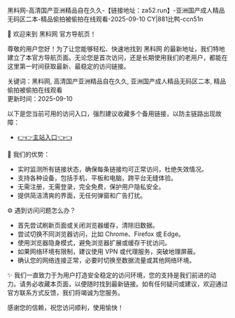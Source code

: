  黑料网-高清国产亚洲精品自在久久-【链接地址：za52.run】-亚洲国产成人精品无码区二本-精品偷拍被偷拍在线观看-2025-09-10 CY|881比鸭-ccn51n

🎉 欢迎来到 黑料网 官方导航页！

尊敬的用户您好！为了让您能够轻松、快速地找到 黑料网 的最新地址，我们特地建立了本官方导航页面。无论您是首次访问，还是长期使用我们的老用户，都能在这里第一时间获取最新、最稳定的访问链接。

关键词：黑料网, 高清国产亚洲精品自在久久, 亚洲国产成人精品无码区二本, 精品偷拍被偷拍在线观看  
更新时间：2025-09-10  

以下是您当前可用的访问入口，强烈建议收藏多个备用链接，以防主链路出现故障：

- [👉👉主站入口👈👈](za52.run)  

📌 我们的优势：  
- 实时监测所有链接状态，确保每条链接均可正常访问，杜绝失效情况。  
- 支持各种设备，包括手机、平板和电脑，跨平台无缝体验。  
- 无需注册，无需登录，完全免费，保护用户隐私安全。  
- 提供简洁清爽的界面，无任何弹窗和广告打扰。  

⚙️ 遇到访问问题怎么办？  
- 首先尝试刷新页面或关闭浏览器缓存，清除旧数据。  
- 尝试切换不同浏览器访问，比如 Chrome、Firefox 或 Edge。  
- 使用浏览器隐身模式，避免浏览器扩展或缓存干扰访问。  
- 如果网络环境有限制，建议使用 VPN 或代理服务，突破地理屏蔽。  
- 确认您的网络连接正常，必要时切换至数据流量或其他网络环境。  

✨ 我们一直致力于为用户打造安全稳定的访问环境，您的支持是我们前进的动力。请务必收藏本页面，以便随时找到最新链接。如有任何疑问或建议，欢迎通过官方联系方式反馈，我们将竭诚为您服务。  

感谢您的信赖，祝您访问顺利，使用愉快！
